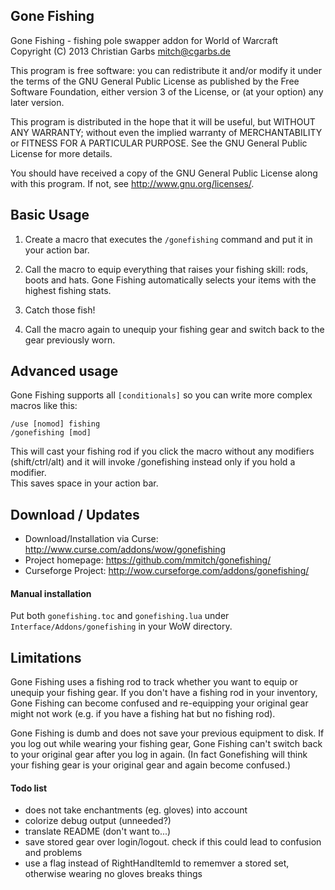 ## Gone Fishing

Gone Fishing - fishing pole swapper addon for World of Warcraft  
Copyright (C) 2013  Christian Garbs <mitch@cgarbs.de>
 
This program is free software: you can redistribute it and/or modify
it under the terms of the GNU General Public License as published by
the Free Software Foundation, either version 3 of the License, or
(at your option) any later version.

This program is distributed in the hope that it will be useful,
but WITHOUT ANY WARRANTY; without even the implied warranty of
MERCHANTABILITY or FITNESS FOR A PARTICULAR PURPOSE.  See the
GNU General Public License for more details.

You should have received a copy of the GNU General Public License
along with this program.  If not, see <http://www.gnu.org/licenses/>.


## Basic Usage

1. Create a macro that executes the ```/gonefishing``` command
   and put it in your action bar.

2. Call the macro to equip everything that raises your fishing
   skill:  rods, boots and hats.  Gone Fishing automatically
   selects your items with the highest fishing stats.

3. Catch those fish!
   
4. Call the macro again to unequip your fishing gear and switch
   back to the gear previously worn.


## Advanced usage

Gone Fishing supports all ```[conditionals]``` so you can write
more complex macros like this:

```
/use [nomod] fishing 
/gonefishing [mod]
```

This will cast your fishing rod if you click the macro
without any modifiers (shift/ctrl/alt) and it will invoke
/gonefishing instead only if you hold a modifier.  
This saves space in your action bar.


## Download / Updates

- Download/Installation via Curse: http://www.curse.com/addons/wow/gonefishing
- Project homepage: https://github.com/mmitch/gonefishing/
- Curseforge Project: http://wow.curseforge.com/addons/gonefishing/


#### Manual installation

Put both ```gonefishing.toc``` and ```gonefishing.lua``` under
```Interface/Addons/gonefishing``` in your WoW directory.


## Limitations

Gone Fishing uses a fishing rod to track whether you want to equip
or unequip your fishing gear.  If you don't have a fishing rod in
your inventory, Gone Fishing can become confused and re-equipping
your original gear might not work (e.g. if you have a fishing hat
but no fishing rod).

Gone Fishing is dumb and does not save your previous equipment to
disk.  If you log out while wearing your fishing gear, Gone Fishing
can't switch back to your original gear after you log in again.
(In fact Gonefishing will think your fishing gear is your original
gear and again become confused.)


#### Todo list

- does not take enchantments (eg. gloves) into account
- colorize debug output (unneeded?)
- translate README (don't want to...)
- save stored gear over login/logout.
  check if this could lead to confusion and problems
- use a flag instead of RightHandItemId to rememver a stored set,
  otherwise wearing no gloves breaks things

